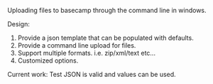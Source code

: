 Uploading files to basecamp through the command line in windows.

Design:
1) Provide a json template that can be populated with defaults.
2) Provide a command line upload for files.
3) Support multiple formats. i.e. zip/xml/text etc...
4) Customized options.

Current work:
Test JSON is valid and values can be used.

